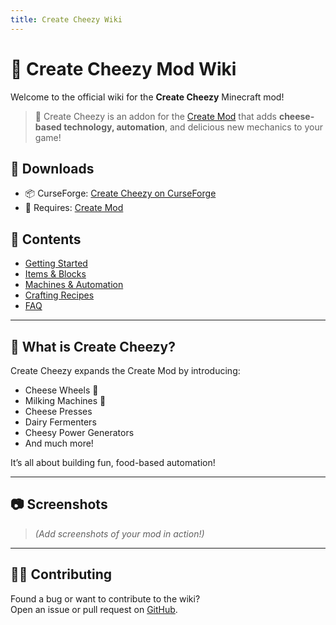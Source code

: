 ```yaml
---
title: Create Cheezy Wiki
---
```


# 🧀 Create Cheezy Mod Wiki

Welcome to the official wiki for the **Create Cheezy** Minecraft mod!

> 🍞 Create Cheezy is an addon for the [Create Mod](https://www.curseforge.com/minecraft/mc-mods/create) that adds **cheese-based technology, automation**, and delicious new mechanics to your game!

## 🔗 Downloads

- 📦 CurseForge: [Create Cheezy on CurseForge](https://www.curseforge.com/minecraft/mc-mods/create-cheezy)
- 🧰 Requires: [Create Mod](https://www.curseforge.com/minecraft/mc-mods/create)

## 📖 Contents

- [Getting Started](getting-started.md)
- [Items & Blocks](items.md)
- [Machines & Automation](machines.md)
- [Crafting Recipes](recipes.md)
- [FAQ](faq.md)

---

## 🧀 What is Create Cheezy?

Create Cheezy expands the Create Mod by introducing:

- Cheese Wheels 🧀
- Milking Machines 🐄
- Cheese Presses
- Dairy Fermenters
- Cheesy Power Generators
- And much more!

It’s all about building fun, food-based automation!

---

## 📷 Screenshots

> *(Add screenshots of your mod in action!)*

---

## 👨‍💻 Contributing

Found a bug or want to contribute to the wiki?  
Open an issue or pull request on [GitHub](https://github.com/YOUR-USERNAME/create-cheezy-wiki).

